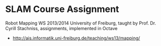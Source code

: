 # SLAM Course Assignment
Robot Mapping WS 2013/2014 University of Freiburg, taught by Prof. Dr. Cyrill Stachniss, assignments, implemented in Octave
- http://ais.informatik.uni-freiburg.de/teaching/ws13/mapping/
